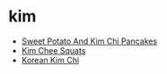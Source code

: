 # kim

 * [Sweet Potato And Kim Chi Pancakes](../../index/s/sweet-potato-and-kim-chi-pancakes-350207.json)
 * [Kim Chee Squats](../../index/k/kim-chee-squats.json)
 * [Korean Kim Chi](../../index/k/korean-kim-chi.json)
